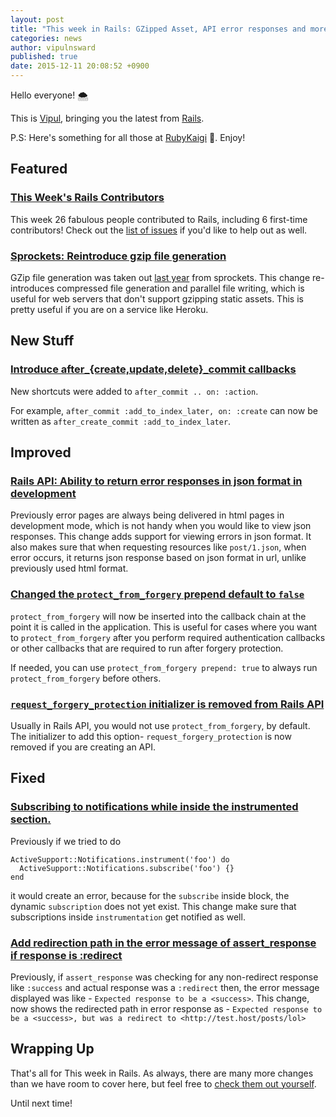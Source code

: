 ```yaml
---
layout: post
title: "This week in Rails: GZipped Asset, API error responses and more!"
categories: news
author: vipulnsward
published: true
date: 2015-12-11 20:08:52 +0900
---
```


Hello everyone! 🌨

This is [Vipul](https://twitter.com/vipulnsward), bringing you the latest from [Rails](https://github.com/rails/rails).

P.S: Here's something for all those at [RubyKaigi](http://rubykaigi.org/2015) 🍣. Enjoy!

## Featured

### [This Week's Rails Contributors](http://contributors.rubyonrails.org/contributors/in-time-window/20151205-201512110930)

This week 26 fabulous people contributed to Rails, including 6 first-time contributors! Check out the [list of issues](https://github.com/rails/rails/issues) if you'd like to help out as well.

### [Sprockets: Reintroduce gzip file generation](https://github.com/rails/sprockets/pull/193)

GZip file generation was taken out [last year](https://github.com/sstephenson/sprockets/pull/589) from sprockets. This change re-introduces compressed file generation and parallel file writing, which is useful for web servers that don't support gzipping static assets. This is pretty useful if you are on a service like Heroku.

## New Stuff

### [Introduce after_{create,update,delete}_commit callbacks](https://github.com/rails/rails/pull/22516)

New shortcuts were added to `after_commit .. on: :action`.

For example, `after_commit :add_to_index_later, on: :create` can now be written as `after_create_commit :add_to_index_later`.

## Improved

### [Rails API: Ability to return error responses in json format in development](https://github.com/rails/rails/pull/20831)

Previously error pages are always being delivered in html pages in development mode, which is not handy when you would like to view json responses. This change adds support for viewing errors in json format. It also makes sure that when requesting resources like `post/1.json`, when error occurs, it returns json response based on json format in url, unlike previously used html format.

### [Changed the `protect_from_forgery` prepend default to `false`](https://github.com/rails/rails/commit/39794037817703575c35a75f1961b01b83791191)

`protect_from_forgery` will now be inserted into the callback chain at the point it is called in the application. This is useful for cases where you want to `protect_from_forgery` after you perform required authentication callbacks or other callbacks that are required to run after forgery protection.

If needed, you can use `protect_from_forgery prepend: true` to always run `protect_from_forgery` before others.

### [`request_forgery_protection` initializer is removed from Rails API](https://github.com/rails/rails/pull/22508)

Usually in Rails API, you would not use `protect_from_forgery`, by default. The initializer to add this option- `request_forgery_protection` is now removed if you are creating an API.

## Fixed

### [Subscribing to notifications while inside the instrumented section.](https://github.com/rails/rails/commit/ab3c4a4083cce34131eeb23df42041fafe063fc3)

Previously if we tried to do

    ActiveSupport::Notifications.instrument('foo') do
      ActiveSupport::Notifications.subscribe('foo') {}
    end

it would create an error, because for the `subscribe` inside block, the dynamic `subscription` does not yet exist. This change make sure that subscriptions inside `instrumentation` get notified as well.

### [Add redirection path in the error message of assert\_response if response is :redirect](https://github.com/rails/rails/pull/19977)

Previously, if `assert_response` was checking for any non-redirect response like `:success` and actual response was a `:redirect` then, the error message displayed was like - `Expected response to be a <success>`. This change, now shows the redirected path in error response as - `Expected response to be a <success>, but was a redirect to <http://test.host/posts/lol>`

## Wrapping Up

That's all for This week in Rails. As always, there are many more changes than we have room to cover here, but feel free to [check them out yourself](https://github.com/rails/rails/compare/master@%7B2015-12-05%7D...@%7B2015-12-11%7D).

Until next time!

